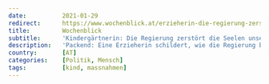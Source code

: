 ```yaml
---
date:          2021-01-29
redirect:      https://www.wochenblick.at/erzieherin-die-regierung-zerstoert-mutwillig-die-seelen-unserer-kleinsten/
title:         Wochenblick
subtitle:      'Kindergärtnerin: Die Regierung zerstört die Seelen unserer Kleinsten'
description:   'Packend: Eine Erzieherin schildert, wie die Regierung bereits unsere Kleinsten mutwillig krank macht und seelisch zerstört.'
country:       [AT]
categories:    [Politik, Mensch]
tags:          [kind, massnahmen]
---
```

